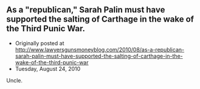 ## As a "republican," Sarah Palin must have supported the salting of Carthage in the wake of the Third Punic War.

 * Originally posted at http://www.lawyersgunsmoneyblog.com/2010/08/as-a-republican-sarah-palin-must-have-supported-the-salting-of-carthage-in-the-wake-of-the-third-punic-war
 * Tuesday, August 24, 2010

Uncle.